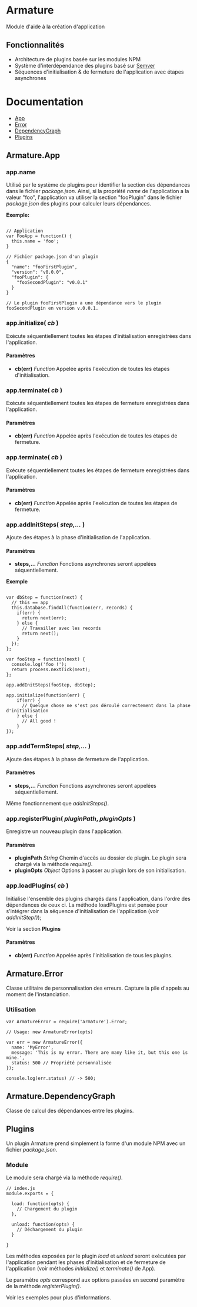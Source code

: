 # Armature

Module d'aide à la création d'application

## Fonctionnalités

- Architecture de plugins basée sur les modules NPM
- Système d'interdépendance des plugins basé sur [Semver](https://github.com/mojombo/semver/blob/master/semver.md)
- Séquences d'initialisation & de fermeture de l'application avec étapes asynchrones

# Documentation

- [App](#armatureapp)
- [Error](#armatureerror)
- [DependencyGraph](#armaturedependencygraph)
- [Plugins](#plugins)

## Armature.App

### app.name

Utilisé par le système de plugins pour identifier la section des dépendances dans le fichier _package.json_.
Ainsi, si la propriété _name_ de l'application a la valeur "foo", l'application va utiliser la section
"fooPlugin" dans le fichier _package.json_ des plugins pour calculer leurs dépendances.

**Exemple:**
```

// Application
var FooApp = function() {
  this.name = 'foo';
}

// Fichier package.json d'un plugin
{
  "name": "fooFirstPlugin",
  "version": "v0.0.0",
  "fooPlugin": {
    "fooSecondPlugin": "v0.0.1"
  }
}

// Le plugin fooFirstPlugin a une dépendance vers le plugin fooSecondPlugin en version v.0.0.1.
```

### app.initialize( _cb_ )

Exécute séquentiellement toutes les étapes d'initialisation enregistrées dans l'application.

#### Paramètres

- **cb(err)**  _Function_  Appelée après l'exécution de toutes les étapes d'initialisation.

### app.terminate( _cb_ )

Exécute séquentiellement toutes les étapes de fermeture enregistrées dans l'application.

#### Paramètres

- **cb(err)**  _Function_  Appelée après l'exécution de toutes les étapes de fermeture.

### app.terminate( _cb_ )

Exécute séquentiellement toutes les étapes de fermeture enregistrées dans l'application.

#### Paramètres

- **cb(err)**  _Function_  Appelée après l'exécution de toutes les étapes de fermeture.

### app.addInitSteps( _step,..._ )

Ajoute des étapes à la phase d'initialisation de l'application.

#### Paramètres

- **steps,...**  _Function_  Fonctions asynchrones seront appelées séquentiellement.

**Exemple**
```

var dbStep = function(next) {
  // this == app
  this.database.findAll(function(err, records) {
    if(err) {
      return next(err);
    } else {
      // Travailler avec les records
      return next();
    }
  }); 
};

var fooStep = function(next) {
  console.log('foo !');
  return process.nextTick(next);
};

app.addInitSteps(fooStep, dbStep);

app.initialize(function(err) {
    if(err) {
      // Quelque chose ne s'est pas déroulé correctement dans la phase d'initialisation
    } else {
      // All good !
    }
});

```

### app.addTermSteps( _step,..._ )

Ajoute des étapes à la phase de fermeture de l'application.

#### Paramètres

- **steps,...**  _Function_  Fonctions asynchrones seront appelées séquentiellement.

Même fonctionnement que _addInitSteps()_.

### app.registerPlugin( _pluginPath_, _pluginOpts_ )

Enregistre un nouveau plugin dans l'application.

#### Paramètres

- **pluginPath**  _String_  Chemin d'accès au dossier de plugin. Le plugin sera chargé via la méthode _require()_.
- **pluginOpts**  _Object_  Options à passer au plugin lors de son initialisation.


### app.loadPlugins( _cb_ )

Initialise l'ensemble des plugins chargés dans l'application, dans l'ordre des dépendances de ceux ci.
La méthode loadPlugins est pensée pour s'intégrer dans la séquence d'initialisation de l'application (voir _addInitStep()_);

Voir la section **Plugins**

#### Paramètres

- **cb(err)**  _Function_  Appelée après l'initialisation de tous les plugins.

## Armature.Error

Classe utilitaire de personnalisation des erreurs. 
Capture la pile d'appels au moment de l'instanciation.

### Utilisation
```
var ArmatureError = require('armature').Error;

// Usage: new ArmatureError(opts)

var err = new ArmatureError({
  name: 'MyError',
  message: 'This is my error. There are many like it, but this one is mine.',
  status: 500 // Propriété personnalisée
});

console.log(err.status) // -> 500;
```

## Armature.DependencyGraph

Classe de calcul des dépendances entre les plugins.


## Plugins

Un plugin Armature prend simplement la forme d'un module NPM avec un fichier _package.json_.

### Module

Le module sera chargé via la méthode _require()_.

```
// index.js
module.exports = {
  
  load: function(opts) {
    // Chargement du plugin
  },

  unload: function(opts) {
    // Déchargement du plugin
  }

}
```
Les méthodes exposées par le plugin _load_ et _unload_ seront exécutées par l'application pendant les phases d'initialisation et de fermeture de l'application (voir méthodes _initialize()_ et _terminate()_ de App).

Le paramètre _opts_ correspond aux options passées en second paramètre de la méthode _registerPlugin()_.

Voir les exemples pour plus d'informations.






